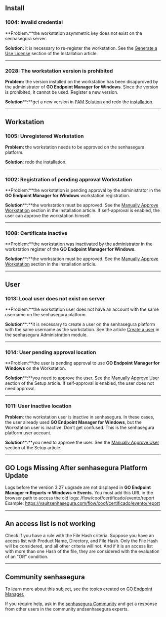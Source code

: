 ## **Install**

### **1004: Invalid credential**

**Problem:**the workstation asymmetric key does not exist on the senhasegura server.

**Solution:** it is necessary to re\-register the workstation. See the [Generate a Use License](/v3-33/docs/go-endpoint-manager-windows-install) section of the Installation article.



---

### **2028: The workstation version is prohibited**

**Problem:** the version installed on the workstation has been disapproved by the administrator of **GO Endpoint Manager for Windows**. Since the version is prohibited, it cannot be used. Register a new version. 

**Solution****:**get a new version in [PAM Solution](https://suporte.senhasegura.com.br/en/support/solutions/articles/22000270150-go-endpoint-manager-for-windows-pedm-) and redo the [installation](/v3-33/docs/go-endpoint-manager-windows-install).



---

## **Workstation**

### **1005: Unregistered Workstation**

**Problem: t**he workstation needs to be approved on the senhasegura platform.

**Solution**: redo the installation.



---

### **1002: Registration of pending approval Workstation**

**Problem:**the workstation is pending approval by the administrator in the **GO Endpoint Manager for Windows** workstation registration.

**Solution****:**the workstation must be approved. See the [Manually Approve Workstation](https://docs.senhasegura.io/v3-33/docs/en/go-endpoint-manager-windows-install#approve-user-and-workstation-manually) section in the installation article. If self\-approval is enabled, the user can approve the workstation himself.



---

### **1008: Certificate inactive**

**Problem:**the workstation was inactivated by the administrator in the workstation register of the **GO Endpoint Manager for Windows**.

**Solution****:**the workstation must be approved. See the [Manually Approve Workstation](https://docs.senhasegura.io/v3-33/docs/en/go-endpoint-manager-windows-install#approve-user-and-workstation-manually) section in the installation article.



---

## **User**

### **1013: Local user does not exist on server**

**Problem:**the workstation user does not have an account with the same username on the senhasegura platform.

**Solution****:**it is necessary to create a user on the senhasegura platform with the same username as the workstation. See the article [Create a user](https://docs.senhasegura.io/v3-33/docs/en/user-management-add-system-administrator) in the senhasegura Administration module.



---

### **1014: User pending approval location**

**Problem:**the user is pending approval to use **GO Endpoint Manager for Windows** on the Workstation.

**Solution****:**you need to approve the user. See the [Manually Approve User](https://docs.senhasegura.io/v3-33/docs/en/go-endpoint-manager-windows-install#approve-user-and-workstation-manually#approve-user-and-workstation-automatically) section of the Setup article. If self\-approval is enabled, the user does not need approval.



---

### **1011: User inactive location**

**Problem**: the workstation user is inactive in senhasegura. In these cases, the user already used **GO Endpoint Manager for Windows**, but the Workstation user is inactive. Don't get confused. This is the senhasegura platform user account.

**Solution****:**you need to approve the user. See the [Manually Approve User](https://docs.senhasegura.io/v3-33/docs/en/go-endpoint-manager-windows-install#approve-user-and-workstation-automatically) section of the Setup article.



---

## GO Logs Missing After senhasegura Platform Update

Logs before the version 3\.27 upgrade are not displayed in **GO Endpoint Manager ➔ Reports ➔ Windows ➔ Events.** You must add this URL in the browser path to access the old logs: /flow/coof/certificado/evento/report  
Example: https://vaultsenhasegura.com/flow/coof/certificado/evento/report

---

## An access list is not working

Check if you have a rule with the File Hash criteria. Suppose you have an access list with Product Name, Directory, and File Hash. Only the File Hash will be considered, and all other criteria will not. And if it is an access list with more than one Hash of the file, they are considered with the evaluation of an "OR" condition.



---

## Community senhasegura

To learn more about this subject, see the topics created on [GO Endpoint Manager.](https://community.senhasegura.io/search?q=GO%20Endpoint%20Manager%20tags%3Aen)  


If you require help, ask in the [senhasegura Community](https://community.senhasegura.io/) and get a response from other users in the community andsenhasegura experts.

